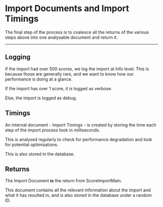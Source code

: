 # Import Documents and Import Timings

The final step of the process is to coalesce all the returns
of the various steps above into one analysable document
and return it.

*****

## Logging

If the import had over 500 scores, we log the import at Info level. This is because those are generally rare, and we
want to know how our performance is doing at a glance.

If the import has over 1 score, it is logged as verbose.

Else, the import is logged as debug.

## Timings

An internal document - Import Timings - is created by
storing the time each step of the import process took
in milliseconds.

This is analysed regularly to check for performance
degradation and look for potential optimisations.

This is also stored in the database.

## Returns

The Import Document **is** the return from ScoreImportMain.

This document contains all the relevant information
about the import and what it has resulted in, and
is also stored in the database under a random ID.

